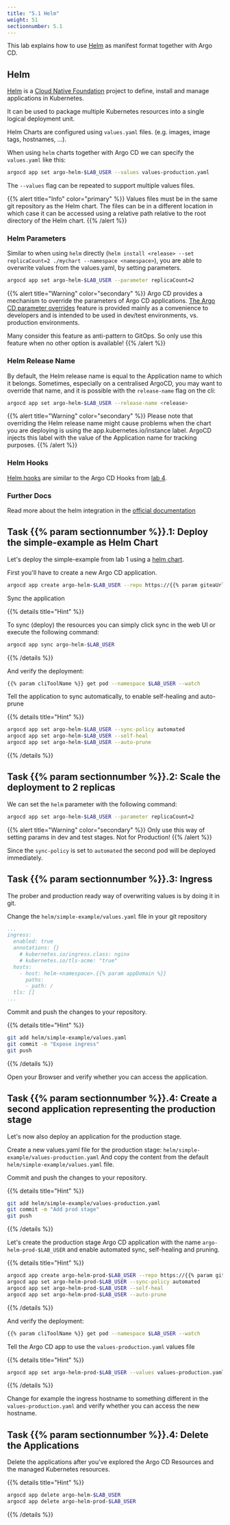 ```yaml
---
title: "5.1 Helm"
weight: 51
sectionnumber: 5.1
---
```


This lab explains how to use [Helm](https://helm.sh/) as manifest format together with Argo CD.


## Helm

[Helm](https://github.com/helm/helm) is a [Cloud Native Foundation](https://www.cncf.io/) project to define, install and manage applications in Kubernetes.

It can be used to package multiple Kubernetes resources into a single logical deployment unit.

Helm Charts are configured using `values.yaml` files. (e.g. images, image tags, hostnames, ...).

When using `helm` charts together with Argo CD we can specify the `values.yaml` like this:

```bash
argocd app set argo-helm-$LAB_USER --values values-production.yaml
```
The `--values` flag can be repeated to support multiple values files.

{{% alert title="Info" color="primary" %}}
Values files must be in the same git repository as the Helm chart. The files can be in a different location in which case it can be accessed using a relative path relative to the root directory of the Helm chart.
{{% /alert %}}


### Helm Parameters

Similar to when using `helm` directly (`helm install <release> --set replicaCount=2 ./mychart --namespace <namespace>`), you are able to overwrite values from the values.yaml, by setting parameters.

```bash
argocd app set argo-helm-$LAB_USER --parameter replicaCount=2
```

{{% alert title="Warning" color="secondary" %}}
Argo CD provides a mechanism to override the parameters of Argo CD applications. [The Argo CD parameter overrides](https://argoproj.github.io/argo-cd/user-guide/parameters/) feature is provided mainly as a convenience to developers and is intended to be used in dev/test environments, vs. production environments.

Many consider this feature as anti-pattern to GitOps. So only use this feature when no other option is available!
{{% /alert %}}


### Helm Release Name

By default, the Helm release name is equal to the Application name to which it belongs. Sometimes, especially on a centralised ArgoCD, you may want to override that name, and it is possible with the `release-name` flag on the cli:

```bash
argocd app set argo-helm-$LAB_USER --release-name <release>
```

{{% alert title="Warning" color="secondary" %}}
Please note that overriding the Helm release name might cause problems when the chart you are deploying is using the app.kubernetes.io/instance label. ArgoCD injects this label with the value of the Application name for tracking purposes.
{{% /alert %}}


### Helm Hooks

[Helm hooks](https://helm.sh/docs/topics/charts_hooks/) are similar to the Argo CD Hooks from [lab 4](../../04/).


### Further Docs

Read more about the helm integration in the [official documentation](https://argoproj.github.io/argo-cd/user-guide/helm/)


## Task {{% param sectionnumber %}}.1: Deploy the simple-example as Helm Chart

Let's deploy the simple-example from lab 1 using a [helm chart](https://github.com/acend/argocd-training-examples/tree/master/helm/simple-example).

First you'll have to create a new Argo CD application.

```bash
argocd app create argo-helm-$LAB_USER --repo https://{{% param giteaUrl %}}/$LAB_USER/argocd-training-examples.git --path 'helm/simple-example' --dest-server https://kubernetes.default.svc --dest-namespace $LAB_USER
```

Sync the application

{{% details title="Hint" %}}

To sync (deploy) the resources you can simply click sync in the web UI or execute the following command:

```bash
argocd app sync argo-helm-$LAB_USER
```
{{% /details %}}

And verify the deployment:

```bash
{{% param cliToolName %}} get pod --namespace $LAB_USER --watch
```

Tell the application to sync automatically, to enable self-healing and auto-prune

{{% details title="Hint" %}}
```bash
argocd app set argo-helm-$LAB_USER --sync-policy automated
argocd app set argo-helm-$LAB_USER --self-heal
argocd app set argo-helm-$LAB_USER --auto-prune
```
{{% /details %}}


## Task {{% param sectionnumber %}}.2: Scale the deployment to 2 replicas

We can set the `helm` parameter with the following command:

```bash
argocd app set argo-helm-$LAB_USER --parameter replicaCount=2
```

{{% alert title="Warning" color="secondary" %}}
Only use this way of setting params in dev and test stages. Not for Production!
{{% /alert %}}

Since the `sync-policy` is set to `automated` the second pod will be deployed immediately.


## Task {{% param sectionnumber %}}.3: Ingress

The prober and production ready way of overwriting values is by doing it in git.

Change the `helm/simple-example/values.yaml` file in your git repository

```yaml
...
ingress:
  enabled: true
  annotations: {}
    # kubernetes.io/ingress.class: nginx
    # kubernetes.io/tls-acme: "true"
  hosts:
    - host: helm-<namespace>.{{% param appDomain %}}
      paths:
      - path: /
  tls: []
...
```

Commit and push the changes to your repository.

{{% details title="Hint" %}}
```bash
git add helm/simple-example/values.yaml
git commit -m "Expose ingress"
git push
```
{{% /details %}}

Open your Browser and verify whether you can access the application.


## Task {{% param sectionnumber %}}.4: Create a second application representing the production stage

Let's now also deploy an application for the production stage.

Create a new values.yaml file for the production stage: `helm/simple-example/values-production.yaml`
And copy the content from the default `helm/simple-example/values.yaml` file.

Commit and push the changes to your repository.

{{% details title="Hint" %}}
```bash
git add helm/simple-example/values-production.yaml
git commit -m "Add prod stage"
git push
```
{{% /details %}}


Let's create the production stage Argo CD application with the name `argo-helm-prod-$LAB_USER` and enable automated sync, self-healing and pruning.

{{% details title="Hint" %}}

```bash
argocd app create argo-helm-prod-$LAB_USER --repo https://{{% param giteaUrl %}}/$LAB_USER/argocd-training-examples.git --path 'helm/simple-example' --dest-server https://kubernetes.default.svc --dest-namespace $LAB_USER
argocd app set argo-helm-prod-$LAB_USER --sync-policy automated
argocd app set argo-helm-prod-$LAB_USER --self-heal
argocd app set argo-helm-prod-$LAB_USER --auto-prune
```

{{% /details %}}

And verify the deployment:

```bash
{{% param cliToolName %}} get pod --namespace $LAB_USER --watch
```

Tell the Argo CD app to use the `values-production.yaml` values file

{{% details title="Hint" %}}
```bash
argocd app set argo-helm-prod-$LAB_USER --values values-production.yaml
```
{{% /details %}}

Change for example the ingress hostname to something different in the `values-production.yaml` and verify whether you can access the new hostname.


## Task {{% param sectionnumber %}}.4: Delete the Applications

Delete the applications after you've explored the Argo CD Resources and the managed Kubernetes resources.

{{% details title="Hint" %}}
```bash
argocd app delete argo-helm-$LAB_USER
argocd app delete argo-helm-prod-$LAB_USER
```
{{% /details %}}
